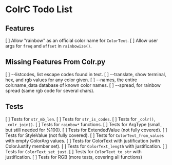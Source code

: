 # ColrC Todo List

## Features

[ ] Allow "rainbow" as an official color name for `ColorText`.
[ ] Allow user args for `freq` and `offset` in `rainbowize()`.

## Missing Features From Colr.py
[ ] --listcodes, list escape codes found in text.
[ ] --translate, show terminal, hex, and rgb values for any color given.
[ ] --names, the entire colr.name_data database of known color names.
[ ] --spread, for rainbow spread (same rgb code for several chars).

## Tests

[ ] Tests for `str_mb_len`.
[ ] Tests for `str_is_codes`.
[ ] Tests for `_colr()`, `_colr_join()`.
[ ] Tests for `rainbow*` functions.
[ ] Tests for ArgType (small, but still needed for %100).
[ ] Tests for ExtendedValue (not fully covered).
[ ] Tests for StyleValue (not fully covered).
[ ] Tests for `ColorText_from_values` with empty ColorArg values.
[ ] Tests for ColorText with justification (with ColorJustify member set).
    [ ] Tests for `ColorText_length` with justification.
    [ ] Tests for `ColorText_set_just`.
    [ ] Tests for `ColorText_to_str` with justification.
[ ] Tests for RGB (more tests, covering all functions)
